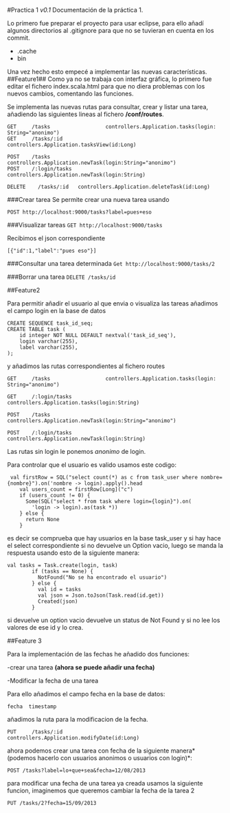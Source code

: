 #Practica 1 *v0.1* 
Documentación de la práctica 1.

Lo primero fue preparar el proyecto para usar eclipse, para ello añadí algunos directorios al .gitignore para que no se
tuvieran en cuenta en los commit.

- .cache
- bin

Una vez hecho esto empecé a implementar las nuevas características.
##Feature1##
Como ya no se trabaja con interfaz gráfica, lo primero fue editar el fichero index.scala.html para que no diera problemas con los nuevos cambios, comentando las funciones.

Se implementa las nuevas rutas para consultar, crear y listar una tarea, añadiendo las siguientes lineas al fichero **/conf/routes**.

```
GET     /tasks                  controllers.Application.tasks(login: String="anonimo")
GET		/tasks/:id				controllers.Application.tasksView(id:Long)

POST    /tasks                  controllers.Application.newTask(login:String="anonimo")
POST	/:login/tasks			controllers.Application.newTask(login:String)

DELETE    /tasks/:id   controllers.Application.deleteTask(id:Long)
```
###Crear tarea
Se permite crear una nueva tarea usando

`POST http://localhost:9000/tasks?label=pues+eso`

###Visualizar tareas
`GET http://localhost:9000/tasks`

Recibimos el json correspondiente

`[{"id":1,"label":"pues eso"}]`

###Consultar una tarea determinada
`Get http://localhost:9000/tasks/2`

###Borrar una tarea
`DELETE /tasks/id`

##Feature2

Para permitir añadir el usuario al que envia o visualiza las tareas añadimos el campo login en la base de datos 

```
CREATE SEQUENCE task_id_seq;
CREATE TABLE task (
    id integer NOT NULL DEFAULT nextval('task_id_seq'),
    login varchar(255),
    label varchar(255),
);
```

y añadimos las rutas correspondientes al fichero routes

```
GET     /tasks                  controllers.Application.tasks(login: String="anonimo")

GET		/:login/tasks			controllers.Application.tasks(login:String)

POST    /tasks                  controllers.Application.newTask(login:String="anonimo")

POST	/:login/tasks			controllers.Application.newTask(login:String)
```
Las rutas sin login le ponemos *anonimo* de login.

Para controlar que el usuario es valido usamos este codigo: 
```
 val firstRow = SQL("select count(*) as c from task_user where nombre={nombre}").on('nombre -> login).apply().head
    val users_count = firstRow[Long]("c")
    if (users_count != 0) {
      Some(SQL("select * from task where login={login}").on(
        'login -> login).as(task *))
    } else {
      return None
    }
```
es decir se comprueba que hay usuarios en la base task_user y si hay hace el select correspondiente si no devuelve un Option vacio, luego se manda la respuesta usando esto de la siguiente manera:

```
val tasks = Task.create(login, task)
        if (tasks == None) {
          NotFound("No se ha encontrado el usuario")
        } else {
          val id = tasks
          val json = Json.toJson(Task.read(id.get))
          Created(json)
        }
```

si devuelve un option vacio devuelve un status de Not Found y si no lee los valores de ese id y lo crea.

##Feature 3

Para la implementación de las fechas he añadido dos funciones:

-crear una tarea **(ahora se puede añadir una fecha)**

-Modificar la fecha de una tarea

Para ello añadimos el campo fecha en la base de datos:

`fecha	timestamp`

añadimos la ruta para la modificacion de la fecha.

```
PUT		/tasks/:id				controllers.Application.modifyDate(id:Long)
```
ahora podemos crear una tarea con fecha de la siguiente manera*(podemos hacerlo con usuarios anonimos o usuarios con login)*:

`POST /tasks?label=lo+que+sea&fecha=12/08/2013`

para modificar una fecha de una tarea ya creada usamos la siguiente funcion, imaginemos que queremos cambiar la fecha de la tarea 2

`PUT /tasks/2?fecha=15/09/2013`